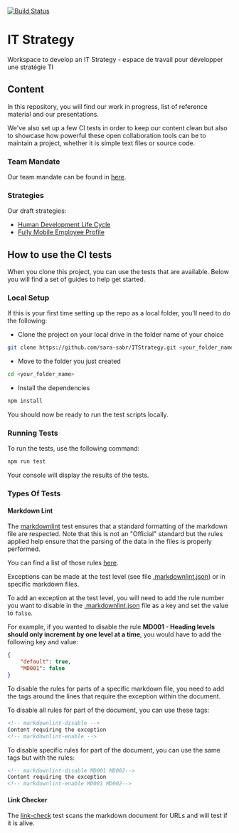 [![Build Status](https://travis-ci.com/sara-sabr/ITStrategy.svg?branch=master)](https://travis-ci.com/sara-sabr/ITStrategy)

# IT Strategy

Workspace to develop an IT Strategy - espace de travail pour développer une stratégie TI

## Content

In this repository, you will find our work in progress, list of reference material and our presentations.

We've also set up a few CI tests in order to keep our content clean but also to showcase how powerful these open collaboration tools can be to maintain a project, whether it is simple text files or source code.

### Team Mandate

Our team mandate can be found in [here](./TeamMandate/Mandate.md).

### Strategies

Our draft strategies:

- [Human Development Life Cycle](./Strategies/Human%20Development%20Life%20Cycle.md)
- [Fully Mobile Employee Profile](./Strategies/ITStrategyFullMobileProfile.md)

## How to use the CI tests

When you clone this project, you can use the tests that are available. 
Below you will find a set of guides to help get started.

### Local Setup

If this is your first time setting up the repo as a local folder, you'll need to do the following:

- Clone the project on your local drive in the folder name of your choice

```bash
git clone https://github.com/sara-sabr/ITStrategy.git <your_folder_name>
```

- Move to the folder you just created

```bash
cd <your_folder_name>
```

- Install the dependencies

```bash
npm install
```

You should now be ready to run the test scripts locally.

### Running Tests

To run the tests, use the following command:

```bash
npm run test
```

Your console will display the results of the tests.

### Types Of Tests

#### Markdown Lint

The [markdownlint](https://github.com/DavidAnson/markdownlint) test ensures that a standard formatting of the markdown file are respected.
Note that this is not an "Official" standard but the rules applied help ensure that the parsing of the data in the files is properly performed.

You can find a list of those rules [here](https://github.com/DavidAnson/markdownlint/blob/master/doc/Rules.md).

Exceptions can be made at the test level (see file [.markdownlint.json](.markdownlint.json)) or in specific markdown files.

To add an exception at the test level, you will need to add the rule number you want to disable in the [.markdownlint.json](.markdownlint.json) file as a key and set the value to `false`.

For example, if you wanted to disable the rule **MD001 - Heading levels should only increment by one level at a time**, you would have to add the following key and value:

```json
{
    "default": true,
    "MD001": false
}
```

To disable the rules for parts of a specific markdown file, you need to add the tags around the lines that require the exception within the document.

To disable all rules for part of the document, you can use these tags:

```html
<!-- markdownlint-disable -->
Content requiring the exception
<!-- markdownlint-enable -->
```
<!-- markdownlint-disable MD013 -->
To disable specific rules for part of the document, you can use the same tags but with the rules:
<!-- markdownlint-enable MD013 -->

```html
<!-- markdownlint-disable MD001 MD002-->
Content requiring the exception
<!-- markdownlint-enable MD001 MD002-->
```

#### Link Checker

<!-- markdownlint-disable MD013 -->
The [link-check](https://github.com/tcort/link-check) test scans the markdown document for URLs and will test if it is alive.
<!-- markdownlint-enable MD013 -->

